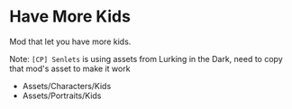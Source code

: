 # Have More Kids

Mod that let you have more kids.

Note: `[CP] Senlets` is using assets from Lurking in the Dark, need to copy that mod's asset to make it work
- Assets/Characters/Kids
- Assets/Portraits/Kids

